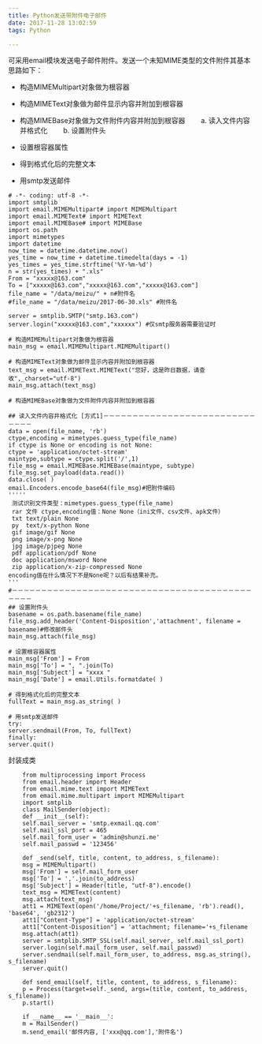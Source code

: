 ```yaml
---
title: Python发送带附件电子邮件
date: 2017-11-28 13:02:59
tags: Python

---
```


可采用email模块发送电子邮件附件。发送一个未知MIME类型的文件附件其基本思路如下：



- 构造MIMEMultipart对象做为根容器

- 构造MIMEText对象做为邮件显示内容并附加到根容器

- 构造MIMEBase对象做为文件附件内容并附加到根容器
　　a. 读入文件内容并格式化
　　b. 设置附件头

- 设置根容器属性

- 得到格式化后的完整文本

- 用smtp发送邮件
<!-- more -->


    # -*- coding: utf-8 -*-  
    import smtplib  
    import email.MIMEMultipart# import MIMEMultipart  
    import email.MIMEText# import MIMEText  
    import email.MIMEBase# import MIMEBase  
    import os.path  
    import mimetypes 
    import datetime
    now_time = datetime.datetime.now()
    yes_time = now_time + datetime.timedelta(days = -1)
    yes_times = yes_time.strftime('%Y-%m-%d')
    n = str(yes_times) + ".xls"
    From = "xxxxx@163.com"  
    To = ["xxxxx@163.com","xxxxx@163.com","xxxxx@163.com"]
    file_name = "/data/meizu/" + n#附件名  
    #file_name = "/data/meizu/2017-06-30.xls" #附件名  
      
    server = smtplib.SMTP("smtp.163.com")  
    server.login("xxxxx@163.com","xxxxxx") #仅smtp服务器需要验证时  
      
    # 构造MIMEMultipart对象做为根容器  
    main_msg = email.MIMEMultipart.MIMEMultipart()  
      
    # 构造MIMEText对象做为邮件显示内容并附加到根容器  
    text_msg = email.MIMEText.MIMEText("您好，这是昨日数据，请查收",_charset="utf-8")  
    main_msg.attach(text_msg)  
      
    # 构造MIMEBase对象做为文件附件内容并附加到根容器  
      
    ## 读入文件内容并格式化 [方式1]－－－－－－－－－－－－－－－－－－－－－－－－－－－－－－  
    data = open(file_name, 'rb')  
    ctype,encoding = mimetypes.guess_type(file_name)  
    if ctype is None or encoding is not None:  
    ctype = 'application/octet-stream'  
    maintype,subtype = ctype.split('/',1)  
    file_msg = email.MIMEBase.MIMEBase(maintype, subtype)  
    file_msg.set_payload(data.read())  
    data.close( )  
    email.Encoders.encode_base64(file_msg)#把附件编码  
    ''''' 
     测试识别文件类型：mimetypes.guess_type(file_name) 
     rar 文件 ctype,encoding值：None None（ini文件、csv文件、apk文件） 
     txt text/plain None 
     py  text/x-python None 
     gif image/gif None 
     png image/x-png None 
     jpg image/pjpeg None 
     pdf application/pdf None 
     doc application/msword None 
     zip application/x-zip-compressed None 
    encoding值在什么情况下不是None呢？以后有结果补充。 
    '''  
    #－－－－－－－－－－－－－－－－－－－－－－－－－－－－－－－－－－－－－－－－－－－－－  
    ## 设置附件头  
    basename = os.path.basename(file_name)  
    file_msg.add_header('Content-Disposition','attachment', filename = basename)#修改邮件头  
    main_msg.attach(file_msg)  
      
    # 设置根容器属性  
    main_msg['From'] = From  
    main_msg['To'] = ", ".join(To)  
    main_msg['Subject'] = "xxxx "  
    main_msg['Date'] = email.Utils.formatdate( )  
      
    # 得到格式化后的完整文本  
    fullText = main_msg.as_string( )  
      
    # 用smtp发送邮件  
    try:  
    server.sendmail(From, To, fullText)  
    finally:  
    server.quit()  

封装成类

	    from multiprocessing import Process
	    from email.header import Header
	    from email.mime.text import MIMEText
	    from email.mime.multipart import MIMEMultipart
	    import smtplib
	    class MailSender(object):
	    def __init__(self):
	    self.mail_server = 'smtp.exmail.qq.com'
	    self.mail_ssl_port = 465
	    self.mail_form_user = 'admin@shunzi.me'
	    self.mail_passwd = '123456'
	    
	    def _send(self, title, content, to_address, s_filename):
	    msg = MIMEMultipart()
	    msg['From'] = self.mail_form_user
	    msg['To'] = ','.join(to_address)
	    msg['Subject'] = Header(title, "utf-8").encode()
	    text_msg = MIMEText(content)
	    msg.attach(text_msg)
	    att1 = MIMEText(open('/home/Project/'+s_filename, 'rb').read(), 'base64', 'gb2312')
	    att1["Content-Type"] = 'application/octet-stream'
	    att1["Content-Disposition"] = 'attachment; filename='+s_filename
	    msg.attach(att1)
	    server = smtplib.SMTP_SSL(self.mail_server, self.mail_ssl_port)
	    server.login(self.mail_form_user, self.mail_passwd)
	    server.sendmail(self.mail_form_user, to_address, msg.as_string(), s_filename)
	    server.quit()
	    
	    def send_email(self, title, content, to_address, s_filename):
	    p = Process(target=self._send, args=(title, content, to_address, s_filename))
	    p.start()
	    
	    if __name__ == '__main__':
	    m = MailSender()
	    m.send_email('邮件内容, ['xxx@qq.com'],'附件名')
